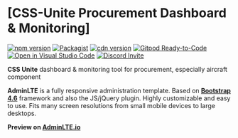 # [CSS-Unite Procurement Dashboard & Monitoring]

[![npm version](https://img.shields.io/npm/v/admin-lte/latest.svg)](https://www.npmjs.com/package/admin-lte)
[![Packagist](https://img.shields.io/packagist/v/almasaeed2010/adminlte.svg)](https://packagist.org/packages/almasaeed2010/adminlte)
[![cdn version](https://data.jsdelivr.com/v1/package/npm/admin-lte/badge)](https://www.jsdelivr.com/package/npm/admin-lte)
[![Gitpod Ready-to-Code](https://img.shields.io/badge/Gitpod-Ready--to--Code-blue?logo=gitpod)](https://gitpod.io/from-referrer/)
[![Open in Visual Studio Code](https://open.vscode.dev/badges/open-in-vscode.svg)](https://open.vscode.dev/ColorlibHQ/AdminLTE)
[![Discord Invite](https://img.shields.io/badge/discord-join%20now-green)](https://discord.gg/jfdvjwFqfz)

**CSS Unite** dashboard & monitoring tool for procurement, especially aircraft component 

**AdminLTE** is a fully responsive administration template. Based on **[Bootstrap 4.6](https://getbootstrap.com/)** framework and also the JS/jQuery plugin.
Highly customizable and easy to use. Fits many screen resolutions from small mobile devices to large desktops.

**Preview on [AdminLTE.io](https://adminlte.io/themes/v3)**

